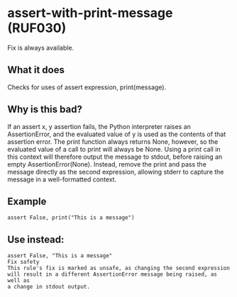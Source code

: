 # assert-with-print-message (RUF030)
Fix is always available.
## What it does
Checks for uses of assert expression, print(message).
## Why is this bad?
If an assert x, y assertion fails, the Python interpreter raises an
AssertionError, and the evaluated value of y is used as the contents of
that assertion error. The print function always returns None, however,
so the evaluated value of a call to print will always be None.
Using a print call in this context will therefore output the message to
stdout, before raising an empty AssertionError(None). Instead, remove
the print and pass the message directly as the second expression,
allowing stderr to capture the message in a well-formatted context.
## Example
```
assert False, print("This is a message")
```
## Use instead:
```
assert False, "This is a message"
Fix safety
This rule's fix is marked as unsafe, as changing the second expression
will result in a different AssertionError message being raised, as well as
a change in stdout output.
```